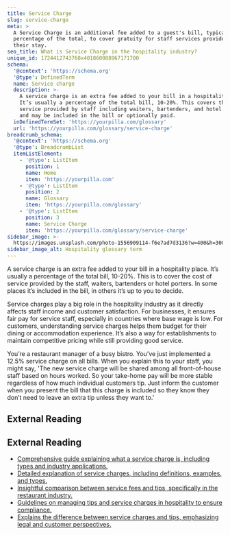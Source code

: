 ```yaml
---
title: Service Charge
slug: service-charge
meta: >
  A Service Charge is an additional fee added to a guest's bill, typically a
  percentage of the total, to cover gratuity for staff services provided during
  their stay.
seo_title: What is Service Charge in the hospitality industry?
unique_id: 1724412743768x401860088967171700
schema:
  '@context': 'https://schema.org'
  '@type': DefinedTerm
  name: Service charge
  description: >-
    A service charge is an extra fee added to your bill in a hospitality place.
    It’s usually a percentage of the total bill, 10-20%. This covers the cost of
    service provided by staff including waiters, bartenders, and hotel porters,
    and may be included in the bill or optionally paid.
  inDefinedTermSet: 'https://yourpilla.com/glossary'
  url: 'https://yourpilla.com/glossary/service-charge'
breadcrumb_schema:
  '@context': 'https://schema.org'
  '@type': BreadcrumbList
  itemListElement:
    - '@type': ListItem
      position: 1
      name: Home
      item: 'https://yourpilla.com'
    - '@type': ListItem
      position: 2
      name: Glossary
      item: 'https://yourpilla.com/glossary'
    - '@type': ListItem
      position: 3
      name: Service Charge
      item: 'https://yourpilla.com/glossary/service-charge'
sidebar_image: >-
  https://images.unsplash.com/photo-1556909114-f6e7ad7d3136?w=400&h=300&fit=crop&auto=format
sidebar_image_alt: Hospitality glossary term
---
```


A service charge is an extra fee added to your bill in a hospitality place. It’s usually a percentage of the total bill, 10-20%. This is to cover the cost of service provided by the staff, waiters, bartenders or hotel porters. In some places it’s included in the bill, in others it’s up to you to decide.

Service charges play a big role in the hospitality industry as it directly affects staff income and customer satisfaction. For businesses, it ensures fair pay for service staff, especially in countries where base wage is low. For customers, understanding service charges helps them budget for their dining or accommodation experience. It’s also a way for establishments to maintain competitive pricing while still providing good service.

You’re a restaurant manager of a busy bistro. You’ve just implemented a 12.5% service charge on all bills. When you explain this to your staff, you might say, 'The new service charge will be shared among all front-of-house staff based on hours worked. So your take-home pay will be more stable regardless of how much individual customers tip. Just inform the customer when you present the bill that this charge is included so they know they don’t need to leave an extra tip unless they want to.'

## External Reading



## External Reading

*   [Comprehensive guide explaining what a service charge is, including types and industry applications.](https://restaurant.eatapp.co/blog/what-is-service-charge)
*   [Detailed explanation of service charges, including definitions, examples, and types.](https://corporatefinanceinstitute.com/resources/wealth-management/service-charge/)
*   [Insightful comparison between service fees and tips, specifically in the restaurant industry.](https://www.restaurant365.com/blog/understanding-service-fees-vs-tips/)
*   [Guidelines on managing tips and service charges in hospitality to ensure compliance.](https://support.trackforce.com/hc/en-us/articles/12805635204887-Hospitality-Tip-Issues-Tips-and-Service-Charges-Staying-Compliant)
*   [Explains the difference between service charges and tips, emphasizing legal and customer perspectives.](https://www.eventionllc.com/service-charge-vs-tip-guide/)

